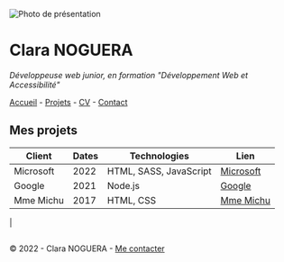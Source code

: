 ![Photo de présentation](https://cdn.discordapp.com/attachments/1208043598558400513/1215577342060003338/image.png?ex=65fd419e&is=65eacc9e&hm=49eb395d3af443bd8ce47c404f203635e72e023da201ef21c55a3df8a0b04373&)

# Clara NOGUERA

*Développeuse web junior, en formation "Développement Web et Accessibilité"*

[Accueil](./README.md) - [Projets](-) - [CV]() - [Contact]()

## Mes projets

|**Client**|**Dates**|**Technologies**|**Lien**|
| -------- | ------- | -------------- | ------ |
|Microsoft|2022|HTML, SASS, JavaScript|[Microsoft]()|
|Google|2021|Node.js|[Google]()|
|Mme Michu|2017|HTML, CSS|[Mme Michu]()|
|

##

© 2022 - Clara NOGUERA - [Me contacter]()